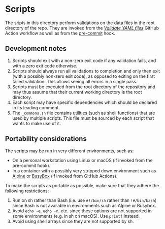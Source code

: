 # Scripts

The sripts in this directory perform validations on the data files in the root directory of the repo. They are invoked from the [_Validate YAML files_](../.github/workflows/validate-yaml-files.yml) GitHub Action workflow as well as from the [pre-commit](../hooks/pre-commit) hook.

## Development notes

1. Scripts should exit with a non-zero exit code if any validation fails, and with a zero exit code otherwise.
1. Scripts should always run all validations to completion and only then exit (with a possibly non-zero exit code), as opposed to exiting on the first failed validation. This allows seeing all errors in a single pass.
1. Scripts must be executed from the root directory of the repository and may thus assume that their current working directory is the root directory.
1. Each script may have specific dependencies which should be declared in its leading comment.
1. The [`_commons.sh`](_commons.sh) file contains utilities (such as shell functions) that are used by multiple scripts. This file must be sourced by each script that wants to make use of it.

## Portability considerations

The scripts may be run in very different environments, such as:

- On a personal workstation using Linux or macOS (if invoked from the pre-commit hook).
- In a container with a possibly very stripped down environment such as [Alpine](https://www.alpinelinux.org/) or [BusyBox](https://busybox.net/) (if invoked from GitHub Actions).

To make the scripts as portable as possible, make sure that they adhere the following restrictions:

1. Run on sh rather than Bash (i.e. use `#!/bin/sh` rather than `!#/bin/bash`) since Bash is not available in environments such as Alpine or Busybox.
1. Avoid `echo -e`, `echo -n`, etc. since these options are not supported in some environments (e.g. in sh on macOS). Use `printf` instead.
1. Avoid using shell arrays since they are not supported by sh.
